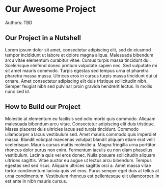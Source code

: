 # Our Awesome Project

Authors: TBD

## Our Project in a Nutshell

Lorem ipsum dolor sit amet, consectetur adipiscing elit, sed do eiusmod tempor
incididunt ut labore et dolore magna aliqua. Malesuada bibendum arcu vitae
elementum curabitur vitae. Cursus turpis massa tincidunt dui. Scelerisque
eleifend donec pretium vulputate sapien nec. Sed vulputate mi sit amet mauris
commodo. Turpis egestas sed tempus urna et pharetra pharetra massa massa.
Ultrices eros in cursus turpis massa tincidunt dui ut ornare. Amet consectetur
adipiscing elit duis tristique sollicitudin nibh. Semper feugiat nibh sed
pulvinar proin gravida hendrerit lectus. In mollis nunc sed id.

## How to Build our Project

Molestie at elementum eu facilisis sed odio morbi quis commodo. Aliquam
malesuada bibendum arcu vitae. Consectetur adipiscing elit duis tristique. Massa
placerat duis ultricies lacus sed turpis tincidunt. Commodo ullamcorper a lacus
vestibulum sed. Amet mauris commodo quis imperdiet massa. Blandit volutpat
maecenas volutpat blandit aliquam etiam erat velit scelerisque. Mauris cursus
mattis molestie a. Magna fringilla urna porttitor rhoncus dolor purus non enim.
Fermentum iaculis eu non diam phasellus vestibulum. Lacinia quis vel eros donec.
Nulla posuere sollicitudin aliquam ultrices sagittis. Vitae auctor eu augue ut
lectus arcu bibendum. Tempus egestas sed sed risus. Aliquam ultrices sagittis
orci a. Amet massa vitae tortor condimentum lacinia quis vel eros. Purus semper
eget duis at tellus at urna condimentum. Vestibulum rhoncus est pellentesque
elit ullamcorper. In est ante in nibh mauris cursus.
